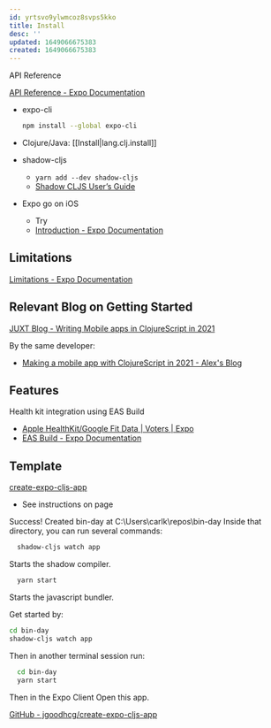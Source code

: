 ```yaml
---
id: yrtsvo9ylwmcoz8svps5kko
title: Install
desc: ''
updated: 1649066675383
created: 1649066675383
---
```

API Reference

[API Reference - Expo Documentation](https://docs.expo.dev/versions/latest/)


- expo-cli

  ```bash
  npm install --global expo-cli
  ```

- Clojure/Java: [[Install|lang.clj.install]]

- shadow-cljs
  - `yarn add --dev shadow-cljs`
  - [Shadow CLJS User&#8217;s Guide](https://shadow-cljs.github.io/docs/UsersGuide.html#_installation)

- Expo go on iOS
  - Try
  - [Introduction - Expo Documentation](https://docs.expo.dev/development/introduction/)

## Limitations

[Limitations - Expo Documentation](https://docs.expo.dev/introduction/why-not-expo/)

## Relevant Blog on Getting Started

[JUXT Blog - Writing Mobile apps in ClojureScript in 2021](https://www.juxt.pro/blog/clojurescript-native-apps-2021)

By the same developer:

- [Making a mobile app with ClojureScript in 2021 - Alex's Blog](https://www.armincerf.com/2021/07/making-a-mobile-app-with-clojurescript-in-2021)

## Features

Health kit integration using EAS Build
- [Apple HealthKit/Google Fit Data | Voters | Expo](https://expo.canny.io/feature-requests/p/apple-healthkitgoogle-fit-data)
- [EAS Build - Expo Documentation](https://docs.expo.dev/build/introduction/)

## Template

[create-expo-cljs-app](https://www.npmjs.com/package/create-expo-cljs-app)
- See instructions on page


Success! Created bin-day at C:\Users\carlk\repos\bin-day
Inside that directory, you can run several commands:

```bash
  shadow-cljs watch app
```

Starts the shadow compiler.

```bash
  yarn start
```

Starts the javascript bundler.

Get started by:
```bash
cd bin-day
shadow-cljs watch app
```

Then in another terminal session run:

```bash
  cd bin-day
  yarn start
```

Then in the Expo Client Open this app.

[GitHub - jgoodhcg/create-expo-cljs-app](https://github.com/jgoodhcg/create-expo-cljs-app#readme)